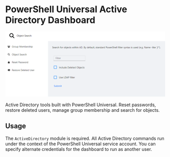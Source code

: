 

# PowerShell Universal Active Directory Dashboard

![](./screenshot.png)

Active Directory tools built with PowerShell Universal. Reset passwords, restore deleted users, manage group membership and search for objects.

## Usage

The `ActiveDirectory` module is required. All Active Directory commands run under the context of the PowerShell Universal service account. You can specify alternate credentials for the dashboard to run as another user. 